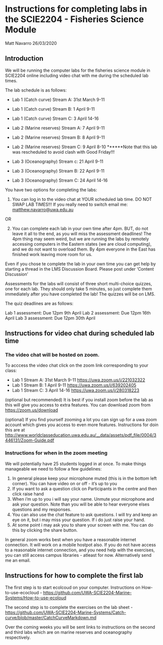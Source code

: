 Instructions for completing labs in the SCIE2204 - Fisheries Science
Module
================
Matt Navarro
26/03/2020

## Introduction

We will be running the computer labs for the fisheries science module in
SCIE2204 online including video chat with me during the scheduled lab
times.

The lab schedule is as follows:

  - Lab 1 (Catch curve) Stream A: 31st March 9-11

  - Lab 1 (Catch curve) Stream B: 1 April 9-11

  - Lab 1 (Catch curve) Stream C: 3 April 14-16

  - Lab 2 (Marine reserves) Stream A: 7 April 9-11

  - Lab 2 (Marine reserves) Stream B: 8 April 9-11

  - Lab 2 (Marine reserves) Stream C: 9 April 8-10 \*\*\*\*\*\*Note that
    this lab was rescheduled to avoid clash with Good Friday\!\!\!

  - Lab 3 (Oceanography) Stream c: 21 April 9-11

  - Lab 3 (Oceanography) Stream B: 22 April 9-11

  - Lab 3 (Oceanography) Stream C: 24 April 14-16

You have two options for completing the labs:

1.  You can log in to the video chat at YOUR scheduled lab time. DO NOT
    SWAP LAB TIMES\!\!\! If you really need to switch email me:
    <matthew.navarro@uwa.edu.au>

OR

2.  You can complete each lab in your own time after 4pm. BUT, do not
    leave it all to the end, as you will miss the assessment deadlines\!
    The 4pm thing may seem weird, but we are running the labs by
    remotely accessing computers in the Eastern states (we are cloud
    computing), and we do not want to overload them. By 4pm everyone in
    the East has finished work leaving more room for us.

Even if you chose te complete the lab in your own time you can get help
by starting a thread in the LMS Discussion Board. Please post under
‘Content Discussion’

Assessments for the labs will consist of three short multi-choice
quizzes, one for each lab. They should only take 5 minutes, so just
complete them immediately after you have completed the lab\! The quizzes
will be on LMS.

The quiz deadlines are as follows:

Lab 1 assessment: Due 12pm 9th April Lab 2 assessment: Due 12pm 16th
April Lab 3 assessment: Due 12pm 30th April

## Instructions for video chat during scheduled lab time

### The video chat will be hosted on zoom.

To acccess the video chat click on the zoom link corresponding to your
class:

  - Lab 1 Stream A: 31st March 9-11 <https://uwa.zoom.us/j/221032322>
  - Lab 1 Stream B: 1 April 9-11 <https://uwa.zoom.us/j/639202405>
  - Lab 1 Stream C: 3 April 14-16 <https://uwa.zoom.us/j/280318223>

(optional but recommended) It is best if you install zoom before the lab
as this will give you access to extra features. You can download zoom
from <https://zoom.us/download>

(optional) If you find yourself zooming a lot you can sign up for a uwa
zoom account which gives you access to even more features. Instructions
for doin this are at
<http://www.worldclasseducation.uwa.edu.au/__data/assets/pdf_file/0004/3446131/Zoom-Guide.pdf>

### Instructions for when in the zoom meeting

We will potentially have 25 students logged in at once. To make things
manageable we need to follow a few guidelines:

1.  In general please keep your microphone muted (this is in the bottom
    left corner). You can have video on or off - it’s up to you
2.  If you want to ask a question click on Participants in the centre
    and then click raise hand
3.  When i’m up to you i will say your name. Unmute your microphone and
    ask your question. Note than you will be able to hear everyone elses
    questions and my responses.
4.  You can also use the chat feature to ask questions. I will try and
    keep an eye on it, but i may miss your question. If i do just raise
    your hand.
5.  At some point i may ask you to share your screen with me. You can do
    this by clicking the share button.

In general zoom works best when you have a reasonable internet
connection. It will work on a mobile hostpot also. If you do not have
access to a reasonable internet connection, and you need help with the
exercises, you can still access campus libraries - atleast for now.
Alternatively send me an email.

## Instructions for how to complete the first lab

The first step is to start ecolcoud on your computer. Instructions on
How-to-use-ecocloud -
<https://github.com/UWA-SCIE2204-Marine-Systems/How-to-use-ecoloud>

The second step is to complete the exercises on the lab sheet -
<https://github.com/UWA-SCIE2204-Marine-Systems/Catch-curve/blob/master/CatchCurveMarkdown.md>

Over the coming weeks you will be sent links to instructions on the
second and third labs which are on marine reserves and oceanography
respectively.
